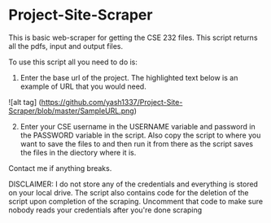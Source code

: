 # Project-Site-Scraper
This is basic web-scraper for getting the CSE 232 files.
This script returns all the pdfs, input and output files.

To use this script all you need to do is: 

1. Enter the base url of the project. The highlighted text below is an example of URL that you would need.

![alt tag] (https://github.com/yash1337/Project-Site-Scraper/blob/master/SampleURL.png)

2. Enter your CSE username in the USERNAME variable and password in the PASSWORD variable in the script.
Also copy the script to where you want to save the files to and then run it from there as the script saves the files in the diectory where it is.

Contact me if anything breaks.

DISCLAIMER: I do not store any of the credentials and everything is stored on your local drive. The script also contains code for the deletion of the script upon completion of the scraping. Uncomment that code to make sure nobody reads your credentials after you're done scraping


